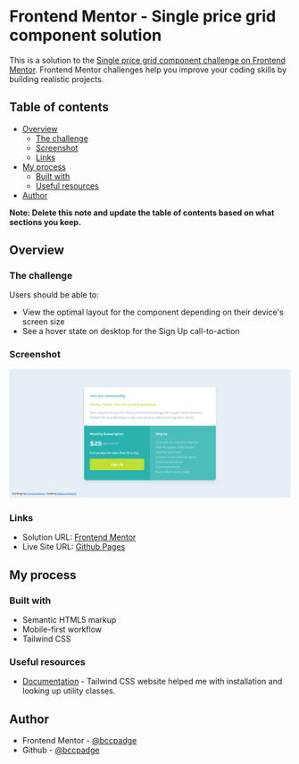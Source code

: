 # Frontend Mentor - Single price grid component solution

This is a solution to the [Single price grid component challenge on Frontend Mentor](https://www.frontendmentor.io/challenges/single-price-grid-component-5ce41129d0ff452fec5abbbc). Frontend Mentor challenges help you improve your coding skills by building realistic projects.

## Table of contents

- [Overview](#overview)
  - [The challenge](#the-challenge)
  - [Screenshot](#screenshot)
  - [Links](#links)
- [My process](#my-process)
  - [Built with](#built-with)
  - [Useful resources](#useful-resources)
- [Author](#author)

**Note: Delete this note and update the table of contents based on what sections you keep.**

## Overview

### The challenge

Users should be able to:

- View the optimal layout for the component depending on their device's screen size
- See a hover state on desktop for the Sign Up call-to-action

### Screenshot

![](./desktop-single-grid.png)

### Links

- Solution URL: [Frontend Mentor](https://www.frontendmentor.io/solutions/responsive-single-grid-component-using-tailwindcss-KtHbaXA-Fc)
- Live Site URL: [Github Pages](https://bccpadge.github.io/single-price-grid-component/)

## My process

### Built with

- Semantic HTML5 markup
- Mobile-first workflow
- Tailwind CSS

### Useful resources

- [Documentation](https://tailwindcss.com/) - Tailwind CSS website helped me with installation and looking up utility classes.

## Author

- Frontend Mentor - [@bccpadge](https://www.frontendmentor.io/profile/bccpadge)
- Github - [@bccpadge](https://github.com/bccpadge)
